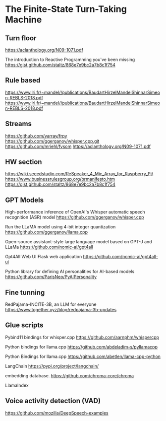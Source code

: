 # The Finite-State Turn-Taking Machine

## Turn floor
https://aclanthology.org/N09-1071.pdf

The introduction to Reactive Programming you've been missing
https://gist.github.com/staltz/868e7e9bc2a7b8c1f754


## Rule based
https://www.lri.fr/~mandel//publications/BaudartHirzelMandelShinnarSimeon-REBLS-2018.pdf
https://www.lri.fr/~mandel//publications/BaudartHirzelMandelShinnarSimeon-REBLS-2018.pdf

## Streams
https://github.com/yarray/frpy
https://github.com/ggerganov/whisper.cpp.git
https://github.com/mriehl/fysom
https://aclanthology.org/N09-1071.pdf

## HW section
 https://wiki.seeedstudio.com/ReSpeaker_4_Mic_Array_for_Raspberry_Pi/
https://www.businessrulesgroup.org/brmanifesto.htm
https://gist.github.com/staltz/868e7e9bc2a7b8c1f754

## GPT Models

High-performance inference of OpenAI's Whisper automatic speech recognition (ASR) model
 https://github.com/ggerganov/whisper.cpp

Run the LLaMA model using 4-bit integer quantization
 https://github.com/ggerganov/llama.cpp

Open-source assistant-style large language model based on GPT-J and LLaMa
 https://github.com/nomic-ai/gpt4all

Gpt4All Web UI Flask web application
 https://github.com/nomic-ai/gpt4all-ui

Python library for defining AI personalities for AI-based models
 https://github.com/ParisNeo/PyAIPersonality

## Fine tunning
RedPajama-INCITE-3B, an LLM for everyone
 https://www.together.xyz/blog/redpajama-3b-updates

 ## Glue scripts
Pybind11 bindings for whisper.cpp
 https://github.com/aarnphm/whispercpp

Python bindings for llama.cpp
 https://github.com/abdeladim-s/pyllamacpp

Python Bindings for llama.cpp
 https://github.com/abetlen/llama-cpp-python

LangChain
 https://pypi.org/project/langchain/

embedding database.
 https://github.com/chroma-core/chroma

LlamaIndex

## Voice activity detection (VAD)
 https://github.com/mozilla/DeepSpeech-examples

